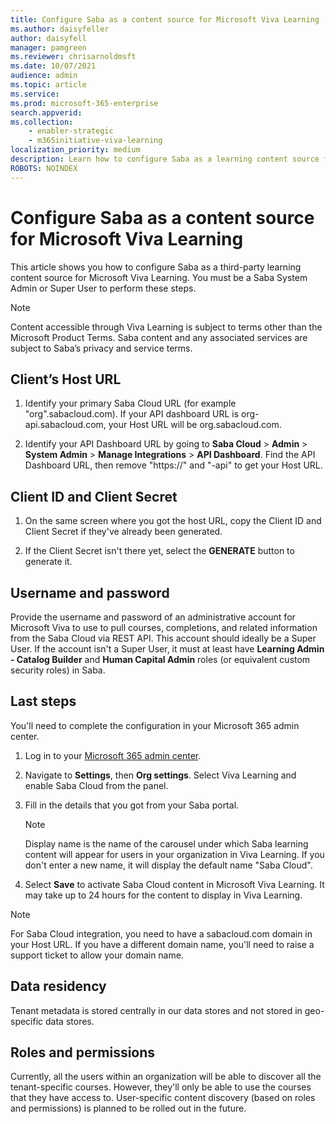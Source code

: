```yaml
---
title: Configure Saba as a content source for Microsoft Viva Learning
ms.author: daisyfeller
author: daisyfell
manager: pamgreen
ms.reviewer: chrisarnoldmsft
ms.date: 10/07/2021
audience: admin
ms.topic: article
ms.service: 
ms.prod: microsoft-365-enterprise
search.appverid: 
ms.collection: 
    - enabler-strategic
    - m365initiative-viva-learning
localization_priority: medium
description: Learn how to configure Saba as a learning content source for Microsoft Viva Learning.
ROBOTS: NOINDEX
---
```


# Configure Saba as a content source for Microsoft Viva Learning

This article shows you how to configure Saba as a third-party learning content source for Microsoft Viva Learning. You must be a Saba System Admin or Super User to perform these steps.

>[!NOTE]
>Content accessible through Viva Learning is subject to terms other than the Microsoft Product Terms. Saba content and any associated services are subject to Saba’s privacy and service terms.

## Client’s Host URL

1. Identify your primary Saba Cloud URL (for example "org".sabacloud.com). If your API dashboard URL is org-api.sabacloud.com, your Host URL will be org.sabacloud.com.

2. Identify your API Dashboard URL by going to **Saba Cloud** > **Admin** > **System Admin** > **Manage Integrations** > **API Dashboard**. Find the API Dashboard URL, then remove "https://" and "-api" to get your Host URL.

<!--![Image of the API dashboard.](../media/learning/saba-1.png)-->

## Client ID and Client Secret

1. On the same screen where you got the host URL, copy the Client ID and Client Secret if they've already been generated.

2. If the Client Secret isn't there yet, select the **GENERATE** button to generate it.

    <!--![Image of the button to generate the Client secret.](../media/learning/saba-2.png)-->

## Username and password

Provide the username and password of an administrative account for Microsoft Viva to use to pull courses, completions, and related information from the Saba Cloud via REST API. This account should ideally be a Super User. If the account isn't a Super User, it must at least have **Learning Admin - Catalog Builder** and **Human Capital Admin** roles (or equivalent custom security roles) in Saba.

## Last steps

You'll need to complete the configuration in your Microsoft 365 admin center.

1. Log in to your [Microsoft 365 admin center](https://admin.microsoft.com).
2. Navigate to **Settings**, then **Org settings**. Select Viva Learning and enable Saba Cloud from the panel.
3. Fill in the details that you got from your Saba portal.
    >[!NOTE]
    >Display name is the name of the carousel under which Saba learning content will appear for users in your organization in Viva Learning. If you don't enter a new name, it will display the default name "Saba Cloud".

    <!--![Image of where you post configuration details in the admin center.](../media/learning/saba-3.png)-->

4. Select **Save** to activate Saba Cloud content in Microsoft Viva Learning. It may take up to 24 hours for the content to display in Viva Learning.

> [!Note]
> For Saba Cloud integration, you need to have a sabacloud.com domain in your Host URL. If you have a different domain name, you'll need to raise a support ticket to allow your domain name.

## Data residency

Tenant metadata is stored centrally in our data stores and not stored in geo-specific data stores.

## Roles and permissions

Currently, all the users within an organization will be able to discover all the tenant-specific courses. However, they'll only be able to use the courses that they have access to. User-specific content discovery (based on roles and permissions) is planned to be rolled out in the future.
